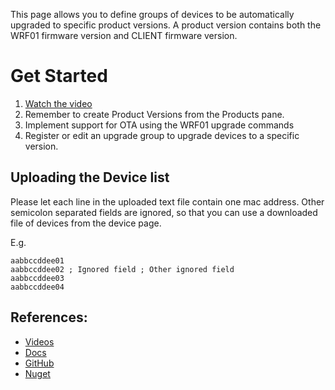 This page allows you to define groups of devices to be automatically upgraded to specific product versions.
A product version contains both the WRF01 firmware version and CLIENT firmware version.

# Get Started
1. [Watch the video](https://www.youtube.com/watch?v=ffu48lyhWfc&t=1s)
2. Remember to create Product Versions from the Products pane.
3. Implement support for OTA using the WRF01 upgrade commands 
4. Register or edit an upgrade group to upgrade devices to a specific version.

## Uploading the Device list
Please let each line in the uploaded text file contain one mac address.
Other semicolon separated fields are ignored, so that you can use a downloaded file of devices from the device page.

E.g.
```
aabbccddee01
aabbccddee02 ; Ignored field ; Other ignored field 
aabbccddee03
aabbccddee04
```

## References:
- [Videos](https://www.youtube.com/channel/UCPXLPuDVMSlcc-MEGhW1kGw)
- [Docs](https://devicedrive.com/downloads/)
- [GitHub](https://github.com/DeviceDrive) 
- [Nuget](https://www.nuget.org/profiles/devicedrive)
